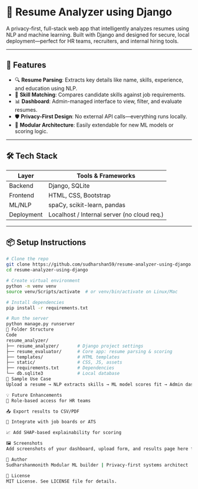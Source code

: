 # 🧠 Resume Analyzer using Django

A privacy-first, full-stack web app that intelligently analyzes resumes using NLP and machine learning. Built with Django and designed for secure, local deployment—perfect for HR teams, recruiters, and internal hiring tools.

---

## 🚀 Features

- 🔍 **Resume Parsing**: Extracts key details like name, skills, experience, and education using NLP.
- 🧠 **Skill Matching**: Compares candidate skills against job requirements.
- 📊 **Dashboard**: Admin-managed interface to view, filter, and evaluate resumes.
- 🛡️ **Privacy-First Design**: No external API calls—everything runs locally.
- 🧰 **Modular Architecture**: Easily extendable for new ML models or scoring logic.

---

## 🛠️ Tech Stack

| Layer         | Tools & Frameworks                          |
|--------------|---------------------------------------------|
| Backend       | Django, SQLite                              |
| Frontend      | HTML, CSS, Bootstrap                        |
| ML/NLP        | spaCy, scikit-learn, pandas                 |
| Deployment    | Localhost / Internal server (no cloud req.) |

---

## 📦 Setup Instructions

```bash
# Clone the repo
git clone https://github.com/sudharshan59/resume-analyzer-using-django.git
cd resume-analyzer-using-django

# Create virtual environment
python -m venv venv
source venv/Scripts/activate  # or venv/bin/activate on Linux/Mac

# Install dependencies
pip install -r requirements.txt

# Run the server
python manage.py runserver
📁 Folder Structure
Code
resume_analyzer/
├── resume_analyzer/       # Django project settings
├── resume_evaluator/      # Core app: resume parsing & scoring
├── templates/             # HTML templates
├── static/                # CSS, JS, assets
├── requirements.txt       # Dependencies
└── db.sqlite3             # Local database
🧪 Sample Use Case
Upload a resume → NLP extracts skills → ML model scores fit → Admin dashboard shows match percentage.

💡 Future Enhancements
🔐 Role-based access for HR teams

📤 Export results to CSV/PDF

🧬 Integrate with job boards or ATS

📈 Add SHAP-based explainability for scoring

🖼️ Screenshots
Add screenshots of your dashboard, upload form, and results page here for visual impact.

👤 Author
Sudharshanmonith Modular ML builder | Privacy-first systems architect | Django dashboard designer Made with ❤️ by Sudharshan

📄 License
MIT License. See LICENSE file for details.
